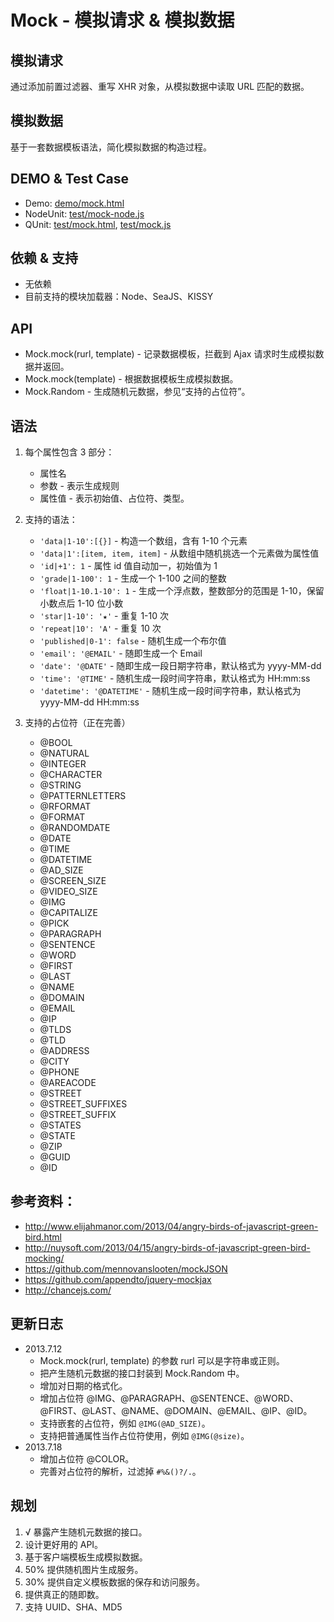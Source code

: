 # Mock - 模拟请求 & 模拟数据

## 模拟请求
通过添加前置过滤器、重写 XHR 对象，从模拟数据中读取 URL 匹配的数据。

## 模拟数据
基于一套数据模板语法，简化模拟数据的构造过程。

## DEMO & Test Case
* Demo: [demo/mock.html](https://github.com/nuysoft/Mock/blob/master/demo/mock.html)
* NodeUnit: [test/mock-node.js](https://github.com/nuysoft/Mock/blob/master/test/mock-node.js)
* QUnit: [test/mock.html](https://github.com/nuysoft/Mock/blob/master/test/mock.html), [test/mock.js](https://github.com/nuysoft/Mock/blob/master/test/mock.js)

## 依赖 & 支持
* 无依赖
* 目前支持的模块加载器：Node、SeaJS、KISSY

## API
* Mock.mock(rurl, template) - 记录数据模板，拦截到 Ajax 请求时生成模拟数据并返回。
* Mock.mock(template) - 根据数据模板生成模拟数据。
* Mock.Random - 生成随机元数据，参见“支持的占位符”。

## 语法

1. 每个属性包含 3 部分：
    * 属性名
    * 参数 - 表示生成规则
    * 属性值 - 表示初始值、占位符、类型。

2. 支持的语法：
    * `'data|1-10':[{}]` - 构造一个数组，含有 1-10 个元素
    * `'data|1':[item, item, item]` - 从数组中随机挑选一个元素做为属性值
    * `'id|+1': 1` - 属性 id 值自动加一，初始值为 1
    * `'grade|1-100': 1` - 生成一个 1-100 之间的整数
    * `'float|1-10.1-10': 1` - 生成一个浮点数，整数部分的范围是 1-10，保留小数点后 1-10 位小数
    * `'star|1-10': '★'` - 重复 1-10 次
    * `'repeat|10': 'A'` - 重复 10 次
    * `'published|0-1': false` - 随机生成一个布尔值
    * `'email': '@EMAIL'` - 随即生成一个 Email
    * `'date': '@DATE'` - 随即生成一段日期字符串，默认格式为 yyyy-MM-dd
    * `'time': '@TIME'` - 随机生成一段时间字符串，默认格式为 HH:mm:ss
    * `'datetime': '@DATETIME'` - 随机生成一段时间字符串，默认格式为 yyyy-MM-dd HH:mm:ss

3. 支持的占位符（正在完善）
    * @BOOL
    * @NATURAL
    * @INTEGER
    * @CHARACTER
    * @STRING
    * @PATTERNLETTERS
    * @RFORMAT
    * @FORMAT
    * @RANDOMDATE
    * @DATE
    * @TIME
    * @DATETIME
    * @AD_SIZE
    * @SCREEN_SIZE
    * @VIDEO_SIZE
    * @IMG
    * @CAPITALIZE
    * @PICK
    * @PARAGRAPH
    * @SENTENCE
    * @WORD
    * @FIRST
    * @LAST
    * @NAME
    * @DOMAIN
    * @EMAIL
    * @IP
    * @TLDS
    * @TLD
    * @ADDRESS
    * @CITY
    * @PHONE
    * @AREACODE
    * @STREET
    * @STREET_SUFFIXES
    * @STREET_SUFFIX
    * @STATES
    * @STATE
    * @ZIP
    * @GUID
    * @ID

## 参考资料：
* <http://www.elijahmanor.com/2013/04/angry-birds-of-javascript-green-bird.html>
* <http://nuysoft.com/2013/04/15/angry-birds-of-javascript-green-bird-mocking/>
* <https://github.com/mennovanslooten/mockJSON>
* <https://github.com/appendto/jquery-mockjax>
* <http://chancejs.com/>

## 更新日志

* 2013.7.12
    * Mock.mock(rurl, template) 的参数 rurl 可以是字符串或正则。
    * 把产生随机元数据的接口封装到 Mock.Random 中。
    * 增加对日期的格式化。
    * 增加占位符 @IMG、@PARAGRAPH、@SENTENCE、@WORD、@FIRST、@LAST、@NAME、@DOMAIN、@EMAIL、@IP、@ID。
    * 支持嵌套的占位符，例如 `@IMG(@AD_SIZE)`。
    * 支持把普通属性当作占位符使用，例如 `@IMG(@size)`。
* 2013.7.18
    * 增加占位符 @COLOR。
    * 完善对占位符的解析，过滤掉 `#%&()?/.`。

## 规划
1. √ 暴露产生随机元数据的接口。
2. 设计更好用的 API。
3. 基于客户端模板生成模拟数据。
4. 50% 提供随机图片生成服务。
5. 30% 提供自定义模板数据的保存和访问服务。
6. 提供真正的随即数。
7. 支持 UUID、SHA、MD5